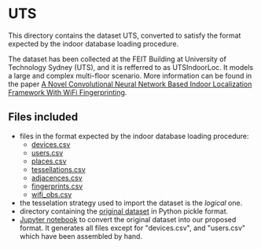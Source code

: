 # UTS

This directory contains the dataset UTS, converted to satisfy the format expected by the indoor database loading procedure.

The dataset has been collected at the FEIT Building at University of Technology Sydney (UTS), and it is refferred to as UTSIndoorLoc. It models a large and complex multi-floor scenario. More information can be found in the paper [A Novel Convolutional Neural Network Based Indoor Localization Framework With WiFi Fingerprinting]([https://ieeexplore.ieee.org/document/7275492](https://ieeexplore.ieee.org/document/8792196)).

## Files included

* files in the format expected by the indoor database loading procedure:
  * [devices.csv](https://github.com/dslab-uniud/Database-indoor/blob/main/Datasets/raw_db/UTS/devices.csv)
  * [users.csv](https://github.com/dslab-uniud/Database-indoor/blob/main/Datasets/raw_db/UTS/users.csv)
  * [places.csv](https://github.com/dslab-uniud/Database-indoor/blob/main/Datasets/raw_db/UTS/places.csv)
  * [tessellations.csv](https://github.com/dslab-uniud/Database-indoor/blob/main/Datasets/raw_db/UTS/tessellations.csv)
  * [adjacences.csv](https://github.com/dslab-uniud/Database-indoor/blob/main/Datasets/raw_db/UTS/adjacences.csv)
  * [fingerprints.csv](https://github.com/dslab-uniud/Database-indoor/blob/main/Datasets/raw_db/UTS/fingerprints.csv)
  * [wifi_obs.csv](https://github.com/dslab-uniud/Database-indoor/blob/main/Datasets/raw_db/UTS/wifi_obs.csv)
* the tesselation strategy used to import the dataset is the _logical_ one.
* directory containing the [original dataset](https://github.com/dslab-uniud/Database-indoor/blob/main/Datasets/raw_db/raw_datasets/UTS/) in Python pickle format.
* [Jupyter notebook](https://github.com/dslab-uniud/Database-indoor/blob/main/Datasets/raw_db/uts_convert.ipynb) to convert the original dataset into our proposed format. It generates all files except for "devices.csv", and "users.csv" which have been assembled by hand.

